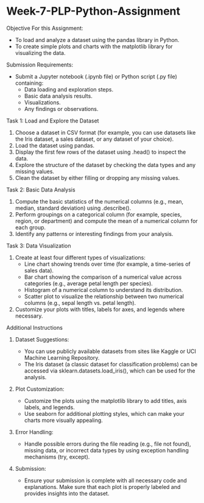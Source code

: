 # Week-7-PLP-Python-Assignment

Objective For this Assignment:
- To load and analyze a dataset using the pandas library in Python.
- To create simple plots and charts with the matplotlib library for visualizing the data.


Submission Requirements:
* Submit a Jupyter notebook (.ipynb file) or Python script (.py file) containing:
  - Data loading and exploration steps.
  - Basic data analysis results.
  - Visualizations.
  - Any findings or observations.
 

Task 1: Load and Explore the Dataset
  1. Choose a dataset in CSV format (for example, you can use datasets like the Iris dataset, a sales dataset, or any dataset of your choice).
  2. Load the dataset using pandas.
  3. Display the first few rows of the dataset using .head() to inspect the data.
  4. Explore the structure of the dataset by checking the data types and any missing values.
  5. Clean the dataset by either filling or dropping any missing values.

Task 2: Basic Data Analysis
  1. Compute the basic statistics of the numerical columns (e.g., mean, median, standard deviation) using .describe().
  2. Perform groupings on a categorical column (for example, species, region, or department) and compute the mean of a numerical column for each group.
  3. Identify any patterns or interesting findings from your analysis.

Task 3: Data Visualization
  1. Create at least four different types of visualizations:
     - Line chart showing trends over time (for example, a time-series of sales data).
     - Bar chart showing the comparison of a numerical value across categories (e.g., average petal length per species).
     - Histogram of a numerical column to understand its distribution.
     - Scatter plot to visualize the relationship between two numerical columns (e.g., sepal length vs. petal length).
  2. Customize your plots with titles, labels for axes, and legends where necessary.



Additional Instructions

1. Dataset Suggestions:
   
   - You can use publicly available datasets from sites like Kaggle or UCI Machine Learning Repository.
   - The Iris dataset (a classic dataset for classification problems) can be accessed via sklearn.datasets.load_iris(), which can be
     used for the analysis.

2. Plot Customization:
   
   - Customize the plots using the matplotlib library to add titles, axis labels, and legends.
   - Use seaborn for additional plotting styles, which can make your charts more visually appealing.

3. Error Handling:

   - Handle possible errors during the file reading (e.g., file not found), missing data, or incorrect data types by using exception
     handling mechanisms (try, except).

4. Submission:

   - Ensure your submission is complete with all necessary code and explanations. Make sure that each plot is properly labeled and
     provides insights into the dataset.


